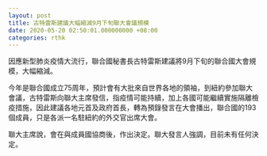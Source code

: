 ```yaml
---
layout: post
title: 古特雷斯建議大幅縮減9月下旬聯大會議規模
date: 2020-05-20 02:50:01.000000000 +08:00
categories: rthk
---
```


因應新型肺炎疫情大流行，聯合國秘書長古特雷斯建議將9月下旬的聯合國大會規模，大幅縮減。

今年是聯合國成立75周年，預計會有大批來自世界各地的領袖，到紐約參加聯大會議，古特雷斯向聯大主席發信，指疫情可能持續，加上各國可能繼續實施隔離檢疫措施，因此建議各地元首及政府首長，轉為預錄發言在大會播出，聯合國的193個成員，只是各派一名駐紐約的外交官出席大會。

聯大主席說，會在與成員國協商後，作出決定。聯大發言人強調，目前未有任何決定。

